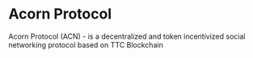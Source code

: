 # Acorn Protocol
Acorn Protocol (ACN) - is a decentralized and token incentivized social networking protocol based on TTC Blockchain
